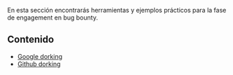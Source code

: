 En esta sección encontrarás herramientas y ejemplos prácticos para la fase de engagement en bug bounty.

## Contenido
- [Google dorking](/assets/Engagement/Tools/Google_dorking.md)
- [Github dorking](/assets/Engagement/Tools/Github_dorking.md)
